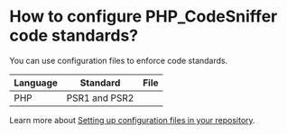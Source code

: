 # How to configure PHP_CodeSniffer code standards?

You can use configuration files to enforce code standards.

| Language | Standard      | File |
| -------- | ------------- | ---- |
| PHP      | PSR1 and PSR2 |      |

Learn more about [Setting up configuration files in your repository](../../repositories-configure/code-patterns.md).
